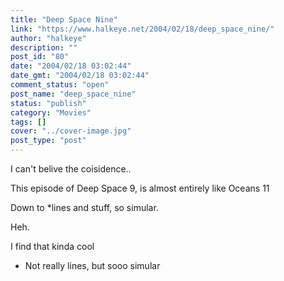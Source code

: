 ```yaml
---
title: "Deep Space Nine"
link: "https://www.halkeye.net/2004/02/18/deep_space_nine/"
author: "halkeye"
description: ""
post_id: "80"
date: "2004/02/18 03:02:44"
date_gmt: "2004/02/18 03:02:44"
comment_status: "open"
post_name: "deep_space_nine"
status: "publish"
category: "Movies"
tags: []
cover: "../cover-image.jpg"
post_type: "post"
---
```


I can't belive the coisidence..

This episode of Deep Space 9, is almost entirely like Oceans 11  

Down to *lines and stuff, so simular.  

Heh.

I find that kinda cool

  

* Not really lines, but sooo simular
